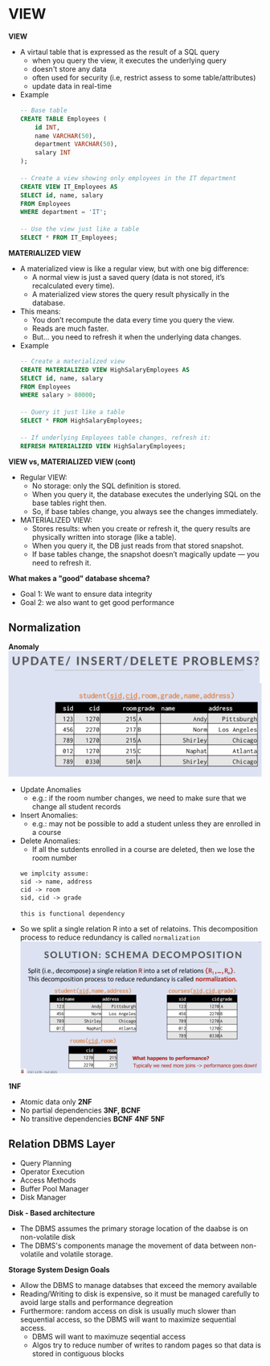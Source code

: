 # VIEW

__VIEW__
- A virtaul table that is expressed as the result of a SQL query
    - when you query the view, it executes the underlying query
    - doesn't store any data
    - often used for security (i.e, restrict assess to some table/attributes)
    - update data in real-time
- Example
    ```sql
    -- Base table
    CREATE TABLE Employees (
        id INT,
        name VARCHAR(50),
        department VARCHAR(50),
        salary INT
    );

    -- Create a view showing only employees in the IT department
    CREATE VIEW IT_Employees AS
    SELECT id, name, salary
    FROM Employees
    WHERE department = 'IT';

    -- Use the view just like a table
    SELECT * FROM IT_Employees;
    ```

__MATERIALIZED VIEW__
- A materialized view is like a regular view, but with one big difference:
    - A normal view is just a saved query (data is not stored, it’s recalculated every time).
    - A materialized view stores the query result physically in the database.
- This means:
    - You don’t recompute the data every time you query the view.
    - Reads are much faster.
    - But… you need to refresh it when the underlying data changes.
- Example
    ```sql
    -- Create a materialized view
    CREATE MATERIALIZED VIEW HighSalaryEmployees AS
    SELECT id, name, salary
    FROM Employees
    WHERE salary > 80000;

    -- Query it just like a table
    SELECT * FROM HighSalaryEmployees;

    -- If underlying Employees table changes, refresh it:
    REFRESH MATERIALIZED VIEW HighSalaryEmployees;
    ``` 

__VIEW vs, MATERIALIZED VIEW (cont)__
- Regular VIEW:
    - No storage: only the SQL definition is stored.
    - When you query it, the database executes the underlying SQL on the base tables right then.
    - So, if base tables change, you always see the changes immediately.
- MATERIALIZED VIEW:
    - Stores results: when you create or refresh it, the query results are physically written into storage (like a table).
    - When you query it, the DB just reads from that stored snapshot.
    - If base tables change, the snapshot doesn’t magically update — you need to refresh it.

__What makes a "good" database shcema?__
- Goal 1: We want to ensure data integrity
- Goal 2: we also want to get good performance


## Normalization

__Anomaly__
![img](./img/Screenshot%202025-09-16%20at%2013.53.57.png)
- Update Anomalies
    - e.g.: if the room number changes, we need to make sure that we change all student records
- Insert Anomalies:
    - e.g.: may not be possible to add a student unless they are enrolled in a course
- Delete Anomalies:
    - If all the sutdents enrolled in a course are deleted, then we lose the room number
    ```text
    we implcity assume:
    sid -> name, address
    cid -> room
    sid, cid -> grade

    this is functional dependency
    ```
- So we split a single relation R into a set of relatoins. This decomposition process to reduce redundancy is called `normalization`
![img](./img/Screenshot%202025-09-16%20at%2014.00.36.png)

__1NF__
- Atomic data only
__2NF__
- No partial dependencies
__3NF, BCNF__
- No transitive dependencies
__BCNF__
__4NF__
__5NF__

## Relation DBMS Layer
- Query Planning
- Operator Execution
- Access Methods
- Buffer Pool Manager
- Disk Manager

__Disk - Based architecture__
- The DBMS assumes the primary storage location of the daabse is on non-volatile disk
- The DBMS's components manage the movement of data between non-volatile and volatile storage.

__Storage System Design Goals__
- Allow the DBMS to manage databses that exceed the memory available
- Reading/Writing to disk is expensive, so it must be managed carefully to avoid large stalls and performance degreation
- Furthermore: random access on disk is usually much slower than sequential access, so the DBMS will want to maximize sequential access.
    - DBMS will want to maximuze seqential access
    - Algos try to reduce number of writes to random pages so that data is stored in contiguous blocks
